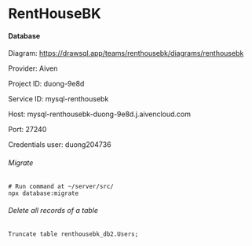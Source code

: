 # RentHouseBK

#### Database

Diagram: https://drawsql.app/teams/renthousebk/diagrams/renthousebk

Provider: Aiven

Project ID: duong-9e8d

Service ID: mysql-renthousebk

Host: mysql-renthousebk-duong-9e8d.j.aivencloud.com

Port: 27240

Credentials user: duong204736

###### Migrate

```
# Run command at ~/server/src/
npx database:migrate
```
###### Delete all records of a table
```Truncate table renthousebk_db2.Users;```